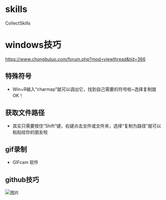 # skills
CollectSkills
# windows技巧 
  <https://www.chongbuluo.com/forum.php?mod=viewthread&tid=366>
  
## 特殊符号   
   * Win+R输入“charmap”就可以调出它，找到自己需要的符号啦~选择复制就OK！
## 获取文件路径
  + 其实只需要按住“Shift”键，右键点击文件或文件夹，选择“复制为路径”就可以粘贴给你的朋友啦
## gif录制
  - GIFcam 软件
## github技巧 
  ![图片](https://file.chongbuluo.com/attachment/forum/201812/05/135303i57qjwmw87pa12kc.png)
  
